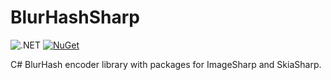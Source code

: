 # BlurHashSharp

![.NET][github-actions-badge] [![NuGet][nuget-badge]][nuget-page]

C# BlurHash encoder library with packages for ImageSharp and SkiaSharp.

[github-actions-badge]: https://github.com/Bond-009/BlurHashSharp/workflows/.NET/badge.svg
[nuget-badge]: https://img.shields.io/nuget/v/BlurHashSharp
[nuget-page]: https://www.nuget.org/packages/BlurHashSharp/
